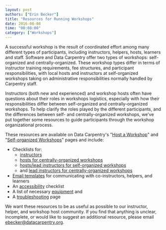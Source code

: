 ```yaml
---
layout: post
authors: ["Erin Becker"]
title: "Resources for Running Workshops"
date: 2016-08-08
time: "00:08:00"
category: ["Workshops"]
---
```


A successful workshop is the result of coordinated effort among many different types of participants,
including instructors, helpers, hosts, learners and staff.
Software and Data Carpentry offer two types of workshops:
self-organized and centrally-organized.
These workshop types differ in terms of instructor training requirements,
fee structures,
and participant responsibilities,
with local hosts and instructors at self-organized workshops taking on administrative responsibilities
normally handled by Carpentry staff.  

Instructors (both new and experienced) and workshop hosts
often have questions about their roles in workshops logistics,
especially with how their responsibilities differ
between self-organized and centrally-organized workshops.
To help clarify the roles played by the different participants,
and the differences between self- and centrally-organized workshops,
we've put together some resources
to guide participants through the workshop organizational process.  

These resources are available on Data Carpentry's
"[Host a Workshop]({{site.dc_url}}/workshops-host/)"
and "[Self-organized Workshops]({{site.dc_url}}/self-organized-workshops/)" pages
and include:  

- Checklists for:  
    - [instructors]({{site.dc_url}}/instructor-checklist/)  
    - [hosts for centrally-organized workshops]({{site.dc_url}}/host-checklist/)
    - [hosts/lead instructors for self-organized workshops]({{site.dc_url}}/self-org-lead/) 
    - and [lead instructors for centrally-organized workshops]({{site.dc_url}}/hosted-lead/)  
- [Email templates]({{site.dc_url}}/email-templates/) for communicating with co-instructors, helpers, and learners  
- An [accessibility]({{site.dc_url}}/accessibility/) checklist  
- A list of necessary [equipment]({{site.dc_url}}/equipment-checklist/) and  
- A [troubleshooting]({{site.dc_url}}/troubleshooting/) page  

We want these resources to be as useful as possible
to our instructor, helper, and workshop host community.
If you find that anything is unclear, incomplete, or would like to suggest an additional resource,
please email [ebecker@datacarpentry.org](mailto:ebecker@datacarpentry.org).

